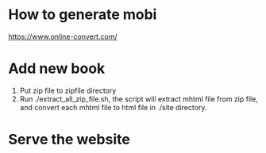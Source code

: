 
# How to generate mobi
https://www.online-convert.com/

# Add new book
1. Put zip file to zipfile directory
2. Run ./extract_all_zip_file.sh, the script will extract mhtml file from zip file, and convert each mhtml file to html file in ./site directory.

# Serve the website

